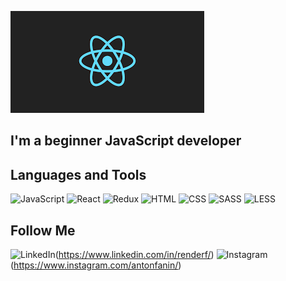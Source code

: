 ![Header](https://github.com/render89/render89/blob/main/%D0%91%D0%B5%D0%B7%20%D0%BD%D0%B0%D0%B7%D0%B2%D0%B0%D0%BD%D0%B8%D1%8F.png)

## I'm a beginner JavaScript developer

## Languages and Tools
![JavaScript](https://img.shields.io/badge/-JavaScript-maroon?style=for-the-badge&logo=JavaScript&logoColor=yellow)
![React](https://img.shields.io/badge/-React-maroon?style=for-the-badge&logo=React&logoColor=green)
![Redux](https://img.shields.io/badge/-Redux-maroon?style=for-the-badge&logo=Redux&logoColor=blue)
![HTML](https://img.shields.io/badge/-HTML-maroon?style=for-the-badge&logo=html5&logoColor=yellow)
![CSS](https://img.shields.io/badge/-CSS-maroon?style=for-the-badge&logo=css3&logoColor=green)
![SASS](https://img.shields.io/badge/-SASS-maroon?style=for-the-badge&logo=sass&logoColor=blue)
![LESS](https://img.shields.io/badge/-LESS-maroon?style=for-the-badge&logo=less&logoColor=baige)

## Follow Me
![LinkedIn](https://img.shields.io/badge/-LinkedIn-maroon?style=for-the-badge&logo=linkedIn&logoColor=blue)(https://www.linkedin.com/in/renderf/)
![Instagram](https://img.shields.io/badge/-Instagram-maroon?style=for-the-badge&logo=instagram&logoColor=yellow)(https://www.instagram.com/antonfanin/)

